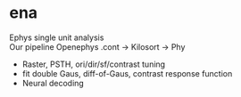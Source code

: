 # ena

Ephys single unit analysis  
Our pipeline Openephys .cont -> Kilosort -> Phy
- Raster, PSTH, ori/dir/sf/contrast tuning
- fit double Gaus, diff-of-Gaus, contrast response function
- Neural decoding
